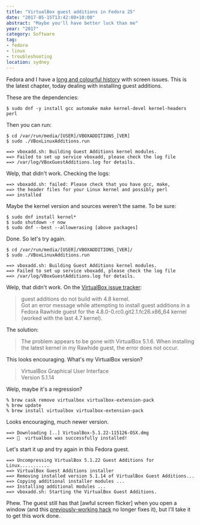 ```yaml
---
title: "VirtualBox guest additions in Fedora 25"
date: "2017-05-15T13:42:00+10:00"
abstract: "Maybe you'll have better luck than me"
year: "2017"
category: Software
tag:
- fedora
- linux
- troubleshooting
location: sydney
---
```

Fedora and I have a [long and colourful history] with screen issues. This is the latest chapter, today dealing with installing guest additions.

These are the dependencies:

    $ sudo dnf -y install gcc automake make kernel-devel kernel-headers perl

Then you can run:

    $ cd /var/run/media/[USER]/VBOXADDITIONS_[VER]
    $ sudo ./VBoxLinuxAdditions.run

    ==> vboxadd.sh: Building Guest Additions kernel modules.
    ==> Failed to set up service vboxadd, please check the log file
    ==> /var/log/VBoxGuestAdditions.log for details.

Welp, that didn't work. Checking the logs:

    ==> vboxadd.sh: failed: Please check that you have gcc, make,
    ==> the header files for your Linux kernel and possibly perl
    ==> installed

Maybe the kernel version and sources weren't the same. To be sure:

    $ sudo dnf install kernel*
    $ sudo shutdown -r now
    $ sudo dnf --best --allowerasing [above packages]

Done. So let's try again.

    $ cd /var/run/media/[USER]/VBOXADDITIONS_[VER]/
    $ sudo ./VBoxLinuxAdditions.run

    ==> vboxadd.sh: Building Guest Additions kernel modules.
    ==> Failed to set up service vboxadd, please check the log file
    ==> /var/log/VBoxGuestAdditions.log for details.

Welp, that didn't work. On the [VirtualBox issue tracker]:

> guest additions do not build with 4.8 kernel.  
> Got an error message while attempting to install guest additions in a 
> Fedora Rawhide guest for the 4.8.0-0.rc0.git2.1.fc26.x86_64 kernel 
> (worked with the last 4.7 kernel). 

The solution:

> The problem appears to be gone with VirtualBox 5.1.6. When installing 
> the latest kernel in my Rawhide guest, the error does not occur. 

This looks encouraging. What's my VirtualBox version?

> VirtualBox Graphical User Interface  
> Version 5.1.14

Welp, maybe it's a regression?

    % brew cask remove virtualbox virtualbox-extension-pack
    % brew update
    % brew install virtualbox virtualbox-extension-pack

Looks encouraging, much newer version.

    ==> Downloading [..] VirtualBox-5.1.22-115126-OSX.dmg
    ==> 🍺  virtualbox was successfully installed!

Let's start it up and try again in this Fedora guest.

    ==> Uncompressing VirtualBox 5.1.22 Guest Additions for Linux...........
    ==> VirtualBox Guest Additions installer
    ==> Removing installed version 5.1.14 of VirtualBox Guest Additions...
    ==> Copying additional installer modules ...
    ==> Installing additional modules ...
    ==> vboxadd.sh: Starting the VirtualBox Guest Additions.

Phew. The guest still has that [awful screen flicker] when you open a window (and this [previously-working hack] no longer fixes it), but I'll take it to get this work done.

[long and colourful history]: https://rubenerd.com/fedora-11-almost-awesome/
[Virtualbox issue tracker]: https://www.virtualbox.org/ticket/15713
[really awful screen flicker]: https://www.virtualbox.org/ticket/13653
[previously-working hack]: https://unix.stackexchange.com/questions/132005/screen-flickering-only-on-desktop-with-fedora-20-but-why

